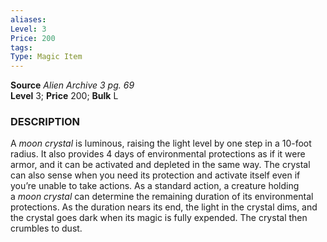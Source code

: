 ```yaml
---
aliases: 
Level: 3
Price: 200 
tags: 
Type: Magic Item
---
```

**Source** _Alien Archive 3 pg. 69_  
**Level** 3; **Price** 200; **Bulk** L

### DESCRIPTION

A _moon crystal_ is luminous, raising the light level by one step in a 10-foot radius. It also provides 4 days of environmental protections as if it were armor, and it can be activated and depleted in the same way. The crystal can also sense when you need its protection and activate itself even if you’re unable to take actions. As a standard action, a creature holding a _moon crystal_ can determine the remaining duration of its environmental protections. As the duration nears its end, the light in the crystal dims, and the crystal goes dark when its magic is fully expended. The crystal then crumbles to dust.